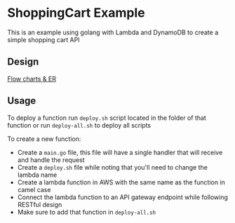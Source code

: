 # ShoppingCart Example

This is an example using golang with Lambda and DynamoDB to create a simple shopping cart API

## Design
[Flow charts & ER](https://www.lucidchart.com/documents/view/d9339a6f-3946-49ed-b478-2f115547733c/0)

## Usage
To deploy a function run `deploy.sh` script located in the folder of that function or run `deploy-all.sh` to deploy all scripts

To create a new function:
- Create a `main.go` file, this file will have a single handler that will receive and handle the request 
- Create a `deploy.sh` file while noting that you'll need to change the lambda name
- Create a lambda function in AWS with the same name as the function in camel case
- Connect the lambda function to an API gateway endpoint while following RESTful design
- Make sure to add that function in `deploy-all.sh`